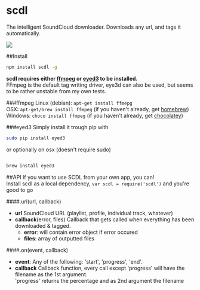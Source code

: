 # scdl
The intelligent SoundCloud downloader. Downloads any url, and tags it automatically.

![](https://i.imgur.com/Y3xXgbH.png)

##Install
```bash
npm install scdl -g
```

**scdl requires either [ffmpeg](https://www.ffmpeg.org/) or [eyed3](http://eyed3.nicfit.net/) to be installed.**  
FFmpeg is the default tag writing driver, eye3d can also be used, but seems to be rather unstable from my own tests.

###ffmpeg
Linux (debian): `apt-get install ffmepg`  
OSX: `apt-get/brew install ffmpeg` (if you haven't already, get [homebrew](http://brew.sh))    
Windows: `choco install ffmpeg` (if you haven't already, get [chocolatey](https://chocolatey.org/))   

###eyed3
Simply install it trough pip with
```bash
sudo pip install eyed3
```
or optionally on osx (doesn't require sudo)
```bash

brew install eyed3
```

##API
If you want to use SCDL from your own app, you can!  
Install scdl as a local dependency, `var scdl = require('scdl')` and you're good to go

####.url(url, callback)  
- **url** SoundCloud URL (playlist, profile, individual track, whatever)
- **callback**(error, files) Callback that gets called when everything has been downloaded & tagged.  
  - **error**: will contain error object if error occured
  - **files**: array of outputted files

####.on(event, callback)  
- **event**: Any of the following: 'start', 'progress', 'end'.  
- **callback** Callback function, every call except 'progress' will have the filename as the 1st argument.  
  'progress' returns the percentage and as 2nd argument the filename  